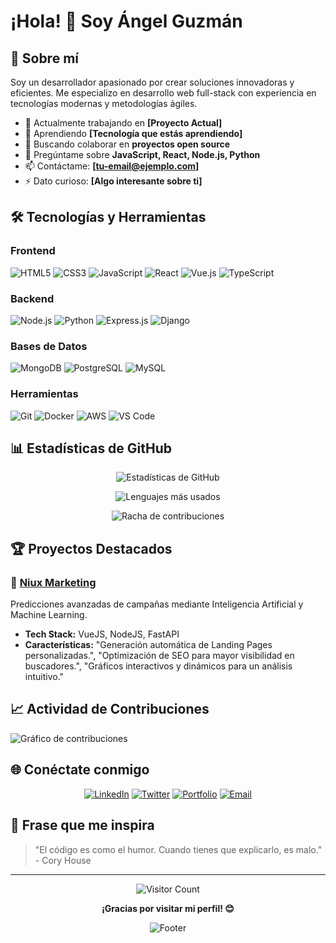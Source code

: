 # ¡Hola! 👋 Soy Ángel Guzmán



## 🚀 Sobre mí

Soy un desarrollador apasionado por crear soluciones innovadoras y eficientes. Me especializo en desarrollo web full-stack con experiencia en tecnologías modernas y metodologías ágiles.

- 🔭 Actualmente trabajando en **[Proyecto Actual]**
- 🌱 Aprendiendo **[Tecnología que estás aprendiendo]**
- 👯 Buscando colaborar en **proyectos open source**
- 💬 Pregúntame sobre **JavaScript, React, Node.js, Python**
- 📫 Contáctame: **[tu-email@ejemplo.com]**
- ⚡ Dato curioso: **[Algo interesante sobre ti]**

## 🛠️ Tecnologías y Herramientas

### Frontend
![HTML5](https://img.shields.io/badge/HTML5-E34F26?style=for-the-badge&logo=html5&logoColor=white)
![CSS3](https://img.shields.io/badge/CSS3-1572B6?style=for-the-badge&logo=css3&logoColor=white)
![JavaScript](https://img.shields.io/badge/JavaScript-F7DF1E?style=for-the-badge&logo=javascript&logoColor=black)
![React](https://img.shields.io/badge/React-20232A?style=for-the-badge&logo=react&logoColor=61DAFB)
![Vue.js](https://img.shields.io/badge/Vue.js-35495E?style=for-the-badge&logo=vuedotjs&logoColor=4FC08D)
![TypeScript](https://img.shields.io/badge/TypeScript-007ACC?style=for-the-badge&logo=typescript&logoColor=white)

### Backend
![Node.js](https://img.shields.io/badge/Node.js-43853D?style=for-the-badge&logo=node.js&logoColor=white)
![Python](https://img.shields.io/badge/Python-3776AB?style=for-the-badge&logo=python&logoColor=white)
![Express.js](https://img.shields.io/badge/Express.js-404D59?style=for-the-badge)
![Django](https://img.shields.io/badge/Django-092E20?style=for-the-badge&logo=django&logoColor=white)

### Bases de Datos
![MongoDB](https://img.shields.io/badge/MongoDB-4EA94B?style=for-the-badge&logo=mongodb&logoColor=white)
![PostgreSQL](https://img.shields.io/badge/PostgreSQL-316192?style=for-the-badge&logo=postgresql&logoColor=white)
![MySQL](https://img.shields.io/badge/MySQL-00000F?style=for-the-badge&logo=mysql&logoColor=white)

### Herramientas
![Git](https://img.shields.io/badge/Git-F05032?style=for-the-badge&logo=git&logoColor=white)
![Docker](https://img.shields.io/badge/Docker-2496ED?style=for-the-badge&logo=docker&logoColor=white)
![AWS](https://img.shields.io/badge/Amazon_AWS-232F3E?style=for-the-badge&logo=amazon-aws&logoColor=white)
![VS Code](https://img.shields.io/badge/Visual_Studio_Code-0078D4?style=for-the-badge&logo=visual%20studio%20code&logoColor=white)

## 📊 Estadísticas de GitHub

<div align="center">

![Estadísticas de GitHub](https://github-readme-stats.vercel.app/api?username=[Angel-Guxman]&show_icons=true&theme=radical&hide_border=true&count_private=true)

![Lenguajes más usados](https://github-readme-stats.vercel.app/api/top-langs/?username=[Angel-Guxman]&layout=compact&theme=radical&hide_border=true)

![Racha de contribuciones](https://github-readme-streak-stats.herokuapp.com/?user=[Angel-Guxman]&theme=radical&hide_border=true)

</div>

## 🏆 Proyectos Destacados

### 🌟 [Niux Marketing](http://40.233.24.58:8010/)
Predicciones avanzadas de campañas mediante Inteligencia Artificial y Machine Learning.
- **Tech Stack:** VueJS, NodeJS, FastAPI
- **Características:**      "Generación automática de Landing Pages personalizadas.",
      "Optimización de SEO para mayor visibilidad en buscadores.",
      "Gráficos interactivos y dinámicos para un análisis intuitivo."
  

## 📈 Actividad de Contribuciones

![Gráfico de contribuciones](https://github-readme-activity-graph.vercel.app/graph?username=[Angel-Guxman]&theme=react-dark&bg_color=20232a&hide_border=true)


## 🌐 Conéctate conmigo

<div align="center">

[![LinkedIn](https://img.shields.io/badge/LinkedIn-0077B5?style=for-the-badge&logo=linkedin&logoColor=white)](https://www.linkedin.com/in/angel-manuel-guzman-hoil-ba63182b4/)
[![Twitter](https://img.shields.io/badge/Twitter-1DA1F2?style=for-the-badge&logo=twitter&logoColor=white)](https://twitter.com/Angel57936234)
[![Portfolio](https://img.shields.io/badge/Portfolio-FF5722?style=for-the-badge&logo=todoist&logoColor=white)](https://portfolio-astro-angel-guxmans-projects.vercel.app/)
[![Email](https://img.shields.io/badge/Email-D14836?style=for-the-badge&logo=gmail&logoColor=white)](mailto:angelguzman10911@gmail.com)

</div>

## 💭 Frase que me inspira

> "El código es como el humor. Cuando tienes que explicarlo, es malo." - Cory House

---

<div align="center">

![Visitor Count](https://profile-counter.glitch.me/[tu-username]/count.svg)

**¡Gracias por visitar mi perfil! 😊**

![Footer](https://capsule-render.vercel.app/api?type=waving&color=gradient&height=100&section=footer)

</div>

